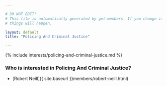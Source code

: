 ```yaml
---

# DO NOT EDIT!
# This file is automatically generated by get-members. If you change it, bad
# things will happen.

layout: default
title: "Policing And Criminal Justice"

---
```


{% include interests/policing-and-criminal-justice.md %}

### Who is interested in Policing And Criminal Justice?


* [Robert Neill]({ site.baseurl }}members/robert-neill.html)
